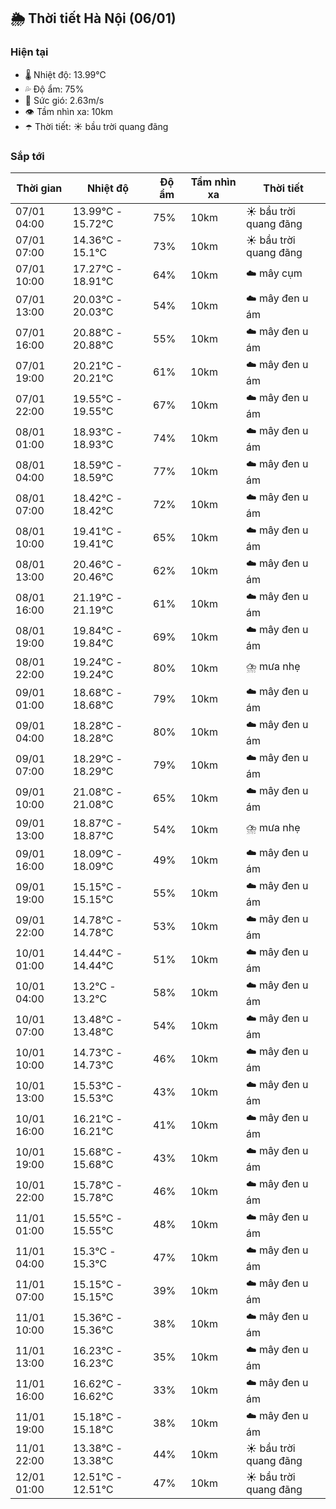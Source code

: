 ## 🌦️ Thời tiết Hà Nội (06/01)

### Hiện tại

- 🌡️ Nhiệt độ: 13.99℃
- 💦 Độ ẩm: 75%
- 💨 Sức gió: 2.63m/s
- 👁️ Tầm nhìn xa: 10km
- ☂️ Thời tiết: ☀️ bầu trời quang đãng

### Sắp tới

| Thời gian | Nhiệt độ | Độ ẩm | Tầm nhìn xa | Thời tiết |
| --- | --- | --- | --- | --- |
| 07/01 04:00 | 13.99℃ - 15.72℃ | 75% | 10km | ☀️ bầu trời quang đãng |
| 07/01 07:00 | 14.36℃ - 15.1℃ | 73% | 10km | ☀️ bầu trời quang đãng |
| 07/01 10:00 | 17.27℃ - 18.91℃ | 64% | 10km | ☁️ mây cụm |
| 07/01 13:00 | 20.03℃ - 20.03℃ | 54% | 10km | ☁️ mây đen u ám |
| 07/01 16:00 | 20.88℃ - 20.88℃ | 55% | 10km | ☁️ mây đen u ám |
| 07/01 19:00 | 20.21℃ - 20.21℃ | 61% | 10km | ☁️ mây đen u ám |
| 07/01 22:00 | 19.55℃ - 19.55℃ | 67% | 10km | ☁️ mây đen u ám |
| 08/01 01:00 | 18.93℃ - 18.93℃ | 74% | 10km | ☁️ mây đen u ám |
| 08/01 04:00 | 18.59℃ - 18.59℃ | 77% | 10km | ☁️ mây đen u ám |
| 08/01 07:00 | 18.42℃ - 18.42℃ | 72% | 10km | ☁️ mây đen u ám |
| 08/01 10:00 | 19.41℃ - 19.41℃ | 65% | 10km | ☁️ mây đen u ám |
| 08/01 13:00 | 20.46℃ - 20.46℃ | 62% | 10km | ☁️ mây đen u ám |
| 08/01 16:00 | 21.19℃ - 21.19℃ | 61% | 10km | ☁️ mây đen u ám |
| 08/01 19:00 | 19.84℃ - 19.84℃ | 69% | 10km | ☁️ mây đen u ám |
| 08/01 22:00 | 19.24℃ - 19.24℃ | 80% | 10km | ⛈️ mưa nhẹ |
| 09/01 01:00 | 18.68℃ - 18.68℃ | 79% | 10km | ☁️ mây đen u ám |
| 09/01 04:00 | 18.28℃ - 18.28℃ | 80% | 10km | ☁️ mây đen u ám |
| 09/01 07:00 | 18.29℃ - 18.29℃ | 79% | 10km | ☁️ mây đen u ám |
| 09/01 10:00 | 21.08℃ - 21.08℃ | 65% | 10km | ☁️ mây đen u ám |
| 09/01 13:00 | 18.87℃ - 18.87℃ | 54% | 10km | ⛈️ mưa nhẹ |
| 09/01 16:00 | 18.09℃ - 18.09℃ | 49% | 10km | ☁️ mây đen u ám |
| 09/01 19:00 | 15.15℃ - 15.15℃ | 55% | 10km | ☁️ mây đen u ám |
| 09/01 22:00 | 14.78℃ - 14.78℃ | 53% | 10km | ☁️ mây đen u ám |
| 10/01 01:00 | 14.44℃ - 14.44℃ | 51% | 10km | ☁️ mây đen u ám |
| 10/01 04:00 | 13.2℃ - 13.2℃ | 58% | 10km | ☁️ mây đen u ám |
| 10/01 07:00 | 13.48℃ - 13.48℃ | 54% | 10km | ☁️ mây đen u ám |
| 10/01 10:00 | 14.73℃ - 14.73℃ | 46% | 10km | ☁️ mây đen u ám |
| 10/01 13:00 | 15.53℃ - 15.53℃ | 43% | 10km | ☁️ mây đen u ám |
| 10/01 16:00 | 16.21℃ - 16.21℃ | 41% | 10km | ☁️ mây đen u ám |
| 10/01 19:00 | 15.68℃ - 15.68℃ | 43% | 10km | ☁️ mây đen u ám |
| 10/01 22:00 | 15.78℃ - 15.78℃ | 46% | 10km | ☁️ mây đen u ám |
| 11/01 01:00 | 15.55℃ - 15.55℃ | 48% | 10km | ☁️ mây đen u ám |
| 11/01 04:00 | 15.3℃ - 15.3℃ | 47% | 10km | ☁️ mây đen u ám |
| 11/01 07:00 | 15.15℃ - 15.15℃ | 39% | 10km | ☁️ mây đen u ám |
| 11/01 10:00 | 15.36℃ - 15.36℃ | 38% | 10km | ☁️ mây đen u ám |
| 11/01 13:00 | 16.23℃ - 16.23℃ | 35% | 10km | ☁️ mây đen u ám |
| 11/01 16:00 | 16.62℃ - 16.62℃ | 33% | 10km | ☁️ mây đen u ám |
| 11/01 19:00 | 15.18℃ - 15.18℃ | 38% | 10km | ☁️ mây đen u ám |
| 11/01 22:00 | 13.38℃ - 13.38℃ | 44% | 10km | ☀️ bầu trời quang đãng |
| 12/01 01:00 | 12.51℃ - 12.51℃ | 47% | 10km | ☀️ bầu trời quang đãng |
